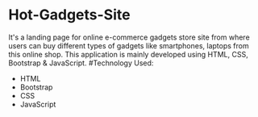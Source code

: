 # Hot-Gadgets-Site
It's a landing page for online e-commerce gadgets store site from where users can buy different types of gadgets like smartphones, laptops from this online shop. This application is mainly developed using HTML, CSS, Bootstrap & JavaScript.
#Technology Used: <br>
<ul>
<li>HTML </li>
<li>Bootstrap </li>
<li>CSS </li>
<li>JavaScript </li>

</ul>

